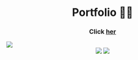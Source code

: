 <h1 align="center">Portfolio 👨‍💻</h1>
   
<h3 align="center">Click <a href="https://guhrodrigues.vercel.app/">her</a></h3>   
<img src="https://cdn.discordapp.com/attachments/876799799255531523/1086808318636470392/portfolio.png">
<div align="center">
    <img src="https://img.shields.io/badge/React-20232A?style=for-the-badge&logo=react&logoColor=61DAFB" />
    <img src="https://img.shields.io/badge/Tailwind_CSS-38B2AC?style=for-the-badge&logo=tailwind-css&logoColor=white" />
</div>

